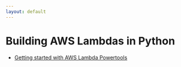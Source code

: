 ```yaml
---
layout: default
---
```


# Building AWS Lambdas in Python

* [Getting started with AWS Lambda Powertools](https://michaelbrewer.github.io/2021/03/07/getting-started.html)
